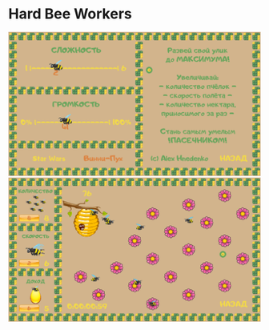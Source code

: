 # Hard Bee Workers

![alt text](screens/screen_settings.png "Сцена настроек игры")
![alt text](screens/screen_game.png "Сцена процесса игры")
